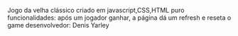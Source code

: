 Jogo da velha clássico criado em javascript,CSS,HTML puro
funcionalidades:
após um jogador ganhar, a página dá um refresh e reseta o game
desenvolvedor: Denis Yarley